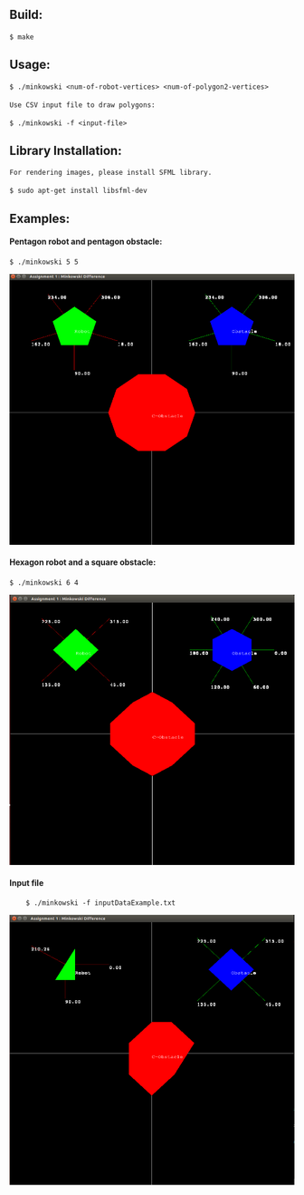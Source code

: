 
## Build:
	
	$ make

## Usage:

	$ ./minkowski <num-of-robot-vertices> <num-of-polygon2-vertices>
	
	Use CSV input file to draw polygons:
	
	$ ./minkowski -f <input-file>
	
## Library Installation:

	For rendering images, please install SFML library.

	$ sudo apt-get install libsfml-dev

## Examples: 

#### Pentagon robot and pentagon obstacle:
	$ ./minkowski 5 5 

![alt text](https://github.com/bilalnurhusien/Minkowski-Difference/blob/master/images/MinkowskiDiffPentagon.png)

#### Hexagon robot and a square obstacle:
	$ ./minkowski 6 4 

![alt text](https://github.com/bilalnurhusien/Minkowski-Difference/blob/master/images/MinkowskiDiffSquareHexagon.png)

#### Input file
        $ ./minkowski -f inputDataExample.txt

![alt text](https://github.com/bilalnurhusien/Minkowski-Difference/blob/master/images/MinkowskiDiffInputExample.png)
